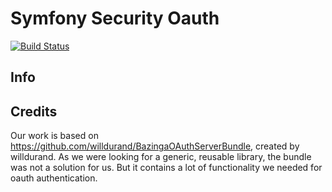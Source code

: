 # Symfony Security Oauth

[![Build Status](https://travis-ci.org/cultuurnet/symfony-security-oauth.svg?branch=master)](https://travis-ci.org/cultuurnet/symfony-security-oauth)

## Info


## Credits

Our work is based on https://github.com/willdurand/BazingaOAuthServerBundle, created by willdurand. 
As we were looking for a generic, reusable library, the bundle was not a solution for us. But it contains a lot of 
functionality we needed for oauth authentication.
